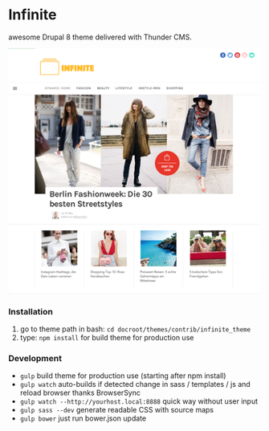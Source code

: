 # Infinite

awesome Drupal 8 theme delivered with Thunder CMS.

![Theme preview](./images/infinite.png)

### Installation

1. go to theme path in bash: `cd docroot/themes/contrib/infinite_theme` 
2. type: `npm install` for build theme for production use

### Development

- `gulp` build theme for production use (starting after npm install)
- `gulp watch` auto-builds if detected change in sass / templates / js and reload browser thanks BrowserSync 
- `gulp watch --http://yourhost.local:8888` quick way without user input
- `gulp sass --dev` generate readable CSS with source maps
- `gulp bower` just run bower.json update